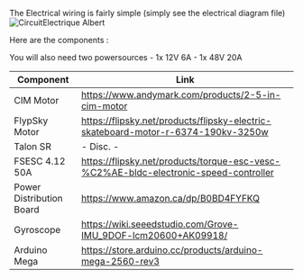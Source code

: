 The Electrical wiring is fairly simple (simply see the electrical diagram file)
![CircuitElectrique Albert](https://github.com/The-Alberts/Albert-the-Camera-Robot/assets/12099576/729223aa-ec98-4ca2-b675-46d61cb3094b)

Here are the components :

You will also need two powersources - 1x 12V 6A - 1x 48V 20A


| Component | Link |
| --- | --- |
| CIM Motor | https://www.andymark.com/products/2-5-in-cim-motor |
| FlypSky Motor | https://flipsky.net/products/flipsky-electric-skateboard-motor-r-6374-190kv-3250w |
| Talon SR | - Disc. - |
| FSESC 4.12 50A | https://flipsky.net/products/torque-esc-vesc-%C2%AE-bldc-electronic-speed-controller |
| Power Distribution Board | https://www.amazon.ca/dp/B0BD4FYFKQ |
| Gyroscope | https://wiki.seeedstudio.com/Grove-IMU_9DOF-lcm20600+AK09918/ |
| Arduino Mega | https://store.arduino.cc/products/arduino-mega-2560-rev3 |
